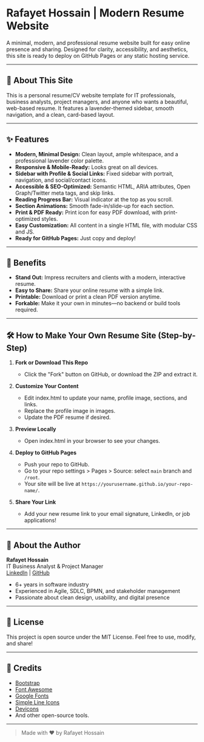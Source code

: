 
# Rafayet Hossain | Modern Resume Website

A minimal, modern, and professional resume website built for easy online presence and sharing. Designed for clarity, accessibility, and aesthetics, this site is ready to deploy on GitHub Pages or any static hosting service.

---

## 🌟 About This Site
This is a personal resume/CV website template for IT professionals, business analysts, project managers, and anyone who wants a beautiful, web-based resume. It features a lavender-themed sidebar, smooth navigation, and a clean, card-based layout.

---

## ✨ Features
- **Modern, Minimal Design:** Clean layout, ample whitespace, and a professional lavender color palette.
- **Responsive & Mobile-Ready:** Looks great on all devices.
- **Sidebar with Profile & Social Links:** Fixed sidebar with portrait, navigation, and social/contact icons.
- **Accessible & SEO-Optimized:** Semantic HTML, ARIA attributes, Open Graph/Twitter meta tags, and skip links.
- **Reading Progress Bar:** Visual indicator at the top as you scroll.
- **Section Animations:** Smooth fade-in/slide-up for each section.
- **Print & PDF Ready:** Print icon for easy PDF download, with print-optimized styles.
- **Easy Customization:** All content in a single HTML file, with modular CSS and JS.
- **Ready for GitHub Pages:** Just copy and deploy!

---

## 🚀 Benefits
- **Stand Out:** Impress recruiters and clients with a modern, interactive resume.
- **Easy to Share:** Share your online resume with a simple link.
- **Printable:** Download or print a clean PDF version anytime.
- **Forkable:** Make it your own in minutes—no backend or build tools required.

---

## 🛠️ How to Make Your Own Resume Site (Step-by-Step)

1. **Fork or Download This Repo**
   - Click the "Fork" button on GitHub, or download the ZIP and extract it.

2. **Customize Your Content**
   - Edit index.html to update your name, profile image, sections, and links.
   - Replace the profile image in images.
   - Update the PDF resume if desired.

3. **Preview Locally**
   - Open index.html in your browser to see your changes.

4. **Deploy to GitHub Pages**
   - Push your repo to GitHub.
   - Go to your repo settings > Pages > Source: select `main` branch and `/root`.
   - Your site will be live at `https://yourusername.github.io/your-repo-name/`.

5. **Share Your Link**
   - Add your new resume link to your email signature, LinkedIn, or job applications!

---

## 👤 About the Author
**Rafayet Hossain**  
IT Business Analyst & Project Manager  
[LinkedIn](https://www.linkedin.com/in/rafayethossain) | [GitHub](https://github.com/rafayet13)

- 6+ years in software industry
- Experienced in Agile, SDLC, BPMN, and stakeholder management
- Passionate about clean design, usability, and digital presence

---

## 📄 License
This project is open source under the MIT License. Feel free to use, modify, and share!

---

## 🙏 Credits
- [Bootstrap](https://getbootstrap.com/)
- [Font Awesome](https://fontawesome.com/)
- [Google Fonts](https://fonts.google.com/)
- [Simple Line Icons](https://simplelineicons.github.io/)
- [Devicons](https://vorillaz.github.io/devicons/)
- And other open-source tools.

---

> Made with ❤️ by Rafayet Hossain

